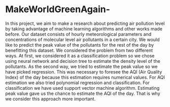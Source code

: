 # MakeWorldGreenAgain-

In this project, we aim to make a research about predicting air pollution level by taking advantage of machine learning algorithms and other works made before.  Our dataset consists of hourly meteorological parameters and concentrations of molecular level air pollutants in a certain city. We would like to predict the peak value of the pollutants for the rest of the day by benefitting this dataset. We considered the problem from two different ways. At first, we considered it as a classification problem so we chose using neural network and decision tree to estimate the density level of the pollutants. As the second way, we tried to estimate the peak value so we have picked regression. This was necessary to foresee the AQI (Air Quality Index) of the day because this estimation requires numerical values. For AQI estimation we also tried polynomial regression and classification. For classification we have used support vector machine algorithm. Estimating peak value gave us the chance to estimate the AQI of the day. That is why we consider this approach more important.
